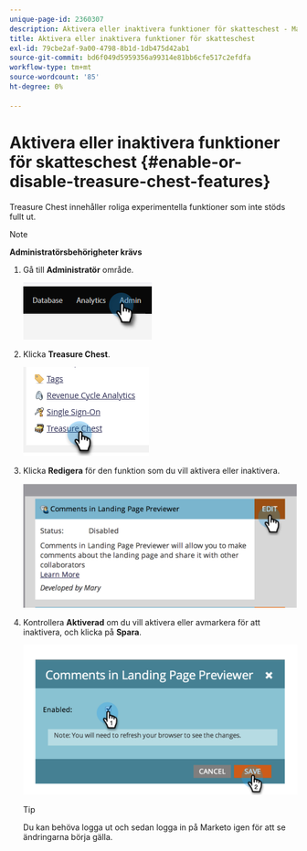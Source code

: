 ```yaml
---
unique-page-id: 2360307
description: Aktivera eller inaktivera funktioner för skatteschest - Marketo Docs - produktdokumentation
title: Aktivera eller inaktivera funktioner för skatteschest
exl-id: 79cbe2af-9a00-4798-8b1d-1db475d42ab1
source-git-commit: bd6f049d5959356a99314e81bb6cfe517c2efdfa
workflow-type: tm+mt
source-wordcount: '85'
ht-degree: 0%

---
```


# Aktivera eller inaktivera funktioner för skatteschest {#enable-or-disable-treasure-chest-features}

Treasure Chest innehåller roliga experimentella funktioner som inte stöds fullt ut.

>[!NOTE]
>
>**Administratörsbehörigheter krävs**

1. Gå till **Administratör** område.

   ![](assets/enable-or-disable-treasure-chest-features-1.png)

1. Klicka **Treasure Chest**.

   ![](assets/enable-or-disable-treasure-chest-features-2.png)

1. Klicka **Redigera** för den funktion som du vill aktivera eller inaktivera.

   ![](assets/enable-or-disable-treasure-chest-features-3.png)

1. Kontrollera **Aktiverad** om du vill aktivera eller avmarkera för att inaktivera, och klicka på **Spara**.

   ![](assets/enable-or-disable-treasure-chest-features-4.png)

   >[!TIP]
   >
   >Du kan behöva logga ut och sedan logga in på Marketo igen för att se ändringarna börja gälla.
